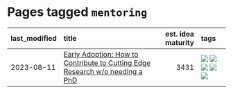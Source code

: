 # Pages tagged `mentoring`

|last_modified|title|est. idea maturity|tags
|:---|:---|---:|:---|
|2023-08-11|[Early Adoption: How to Contribute to Cutting Edge Research w/o needing a PhD](../early_adoption_and_fomo.md)|3431|[![](https://img.shields.io/badge/tag-autobiographical-82f36e)](../tags/autobiographical.md) [![](https://img.shields.io/badge/tag-career_advice-b1fd1a)](../tags/career_advice.md) [![](https://img.shields.io/badge/tag-early_adoption-a8b11)](../tags/early_adoption.md) [![](https://img.shields.io/badge/tag-mentoring-82946a)](../tags/mentoring.md) [![](https://img.shields.io/badge/tag-reddit-aec580)](../tags/reddit.md)|